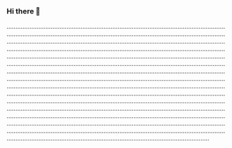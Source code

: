 ### Hi there 👋

.......................................................................................................................................................................................................................................................................................................................................................................................................................................................................................................................................................................................................................................................................................................................................................................................................................................................................................................................................................................................................................................................................................................................................................................................................................................................................................................................................................................................................................................................................................................................................................................................................................................................................................................................................................................................................................................................................................................................................................................................................................................................